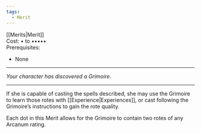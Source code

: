 ```yaml
---
tags:
  - Merit
---
```


[[Merits|Merit]]\
Cost: • to •••••\
Prerequisites:
- None

---

_Your character has discovered a Grimoire._

---

If she is capable of casting the spells described, she may use the Grimoire to learn those rotes with [[Experience|Experiences]], or cast following the Grimoire’s instructions to gain the rote quality.

Each dot in this Merit allows for the Grimoire to contain two rotes of any Arcanum rating.